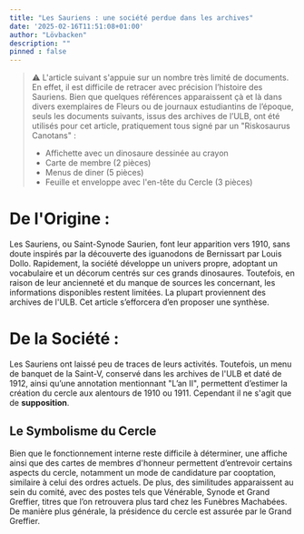 ```yaml
---
title: "Les Sauriens : une société perdue dans les archives"
date: '2025-02-16T11:51:08+01:00'
author: "Lövbacken"
description: ""
pinned : false
---
```


<style>
  img {
    display: block;
    margin-left: auto;
    margin-right: auto;
    max-width: 80%; /* Pour garantir que l'image ne dépasse pas la largeur de l'écran */
  }
</style>

> ⚠️ L'article suivant s'appuie sur un nombre très limité de documents. En effet, il est difficile de retracer avec précision l’histoire des Sauriens. Bien que quelques références apparaissent çà et là dans divers exemplaires de Fleurs ou de journaux estudiantins de l’époque, seuls les documents suivants, issus des archives de l’ULB, ont été utilisés pour cet article, pratiquement tous signé par un "Riskosaurus Canotans" :
> -  Affichette avec un dinosaure dessinée au crayon
> -  Carte de membre (2 pièces)
> -  Menus de diner (5 pièces)
> -  Feuille et enveloppe avec l'en-tête du Cercle (3 pièces)

# De l'Origine : 
Les Sauriens, ou Saint-Synode Saurien, font leur apparition vers 1910, sans doute inspirés par la découverte des iguanodons de Bernissart par Louis Dollo. Rapidement, la société développe un univers propre, adoptant un vocabulaire et un décorum centrés sur ces grands dinosaures. Toutefois, en raison de leur ancienneté et du manque de sources les concernant, les informations disponibles restent limitées. La plupart proviennent des archives de l'ULB. Cet article s’efforcera d’en proposer une synthèse.


# De la Société : 
Les Sauriens ont laissé peu de traces de leurs activités. Toutefois, un menu de banquet de la Saint-V, conservé dans les archives de l'ULB et daté de 1912, ainsi qu’une annotation mentionnant "L’an II", permettent d’estimer la création du cercle aux alentours de 1910 ou 1911. Cependant il ne s'agit que de **supposition**.

## Le Symbolisme du Cercle
Bien que le fonctionnement interne reste difficile à déterminer, une affiche ainsi que des cartes de membres d'honneur permettent d’entrevoir certains aspects du cercle, notamment un mode de candidature par cooptation, similaire à celui des ordres actuels. De plus, des similitudes apparaissent au sein du comité, avec des postes tels que Vénérable, Synode et Grand Greffier, titres que l’on retrouvera plus tard chez les Funèbres Machabées. De manière plus générale, la présidence du cercle est assurée par le Grand Greffier.
